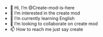 - 👋 Hi, I’m @Create-mod-is-here
- 👀 I’m interested in the create mod
- 🌱 I’m currently learning English 
- 💞️ I’m looking to collaborate on create mod
- 📫 How to reach me just say create 

<!---
Create-mod-is-here/Create-mod-is-here is a ✨ special ✨ repository because its `README.md` (this file) appears on your GitHub profile.
You can click the Preview link to take a look at your changes.
--->
